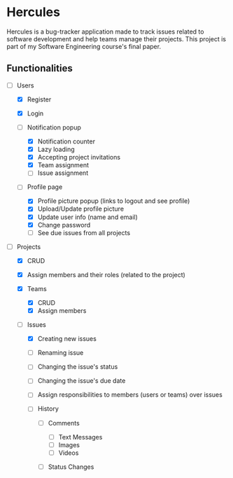 # Hercules

Hercules is a bug-tracker application made to track issues related to software development and help teams manage their projects.
This project is part of my Software Engineering course's final paper.

## Functionalities

- [ ] Users

  - [x] Register
  - [x] Login
  - [ ] Notification popup

    - [x] Notification counter
    - [x] Lazy loading
    - [x] Accepting project invitations
    - [x] Team assignment
    - [ ] Issue assignment

  - [ ] Profile page

    - [x] Profile picture popup (links to logout and see profile)
    - [x] Upload/Update profile picture
    - [x] Update user info (name and email)
    - [x] Change password
    - [ ] See due issues from all projects

- [ ] Projects

  - [x] CRUD
  - [x] Assign members and their roles (related to the project)
  - [x] Teams

    - [x] CRUD
    - [x] Assign members

  - [ ] Issues

    - [x] Creating new issues
    - [ ] Renaming issue
    - [ ] Changing the issue's status
    - [ ] Changing the issue's due date
    - [ ] Assign responsibilities to members (users or teams) over issues
    - [ ] History

      - [ ] Comments

        - [ ] Text Messages
        - [ ] Images
        - [ ] Videos

      - [ ] Status Changes
